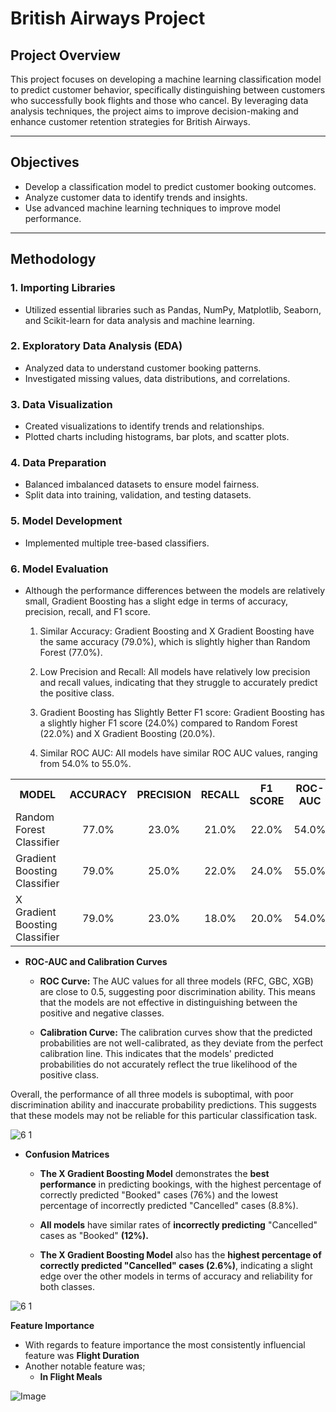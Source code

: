 # British Airways Project 

## Project Overview
This project focuses on developing a machine learning classification model to predict customer behavior, specifically distinguishing between customers who successfully book flights and those who cancel. By leveraging data analysis techniques, the project aims to improve decision-making and enhance customer retention strategies for British Airways.

---

## Objectives
- Develop a classification model to predict customer booking outcomes.
- Analyze customer data to identify trends and insights.
- Use advanced machine learning techniques to improve model performance.

---

## Methodology
### 1. **Importing Libraries**
   - Utilized essential libraries such as Pandas, NumPy, Matplotlib, Seaborn, and Scikit-learn for data analysis and machine learning.

### 2. **Exploratory Data Analysis (EDA)**
   - Analyzed data to understand customer booking patterns.
   - Investigated missing values, data distributions, and correlations.

### 3. **Data Visualization**
   - Created visualizations to identify trends and relationships.
   - Plotted charts including histograms, bar plots, and scatter plots.

### 4. **Data Preparation**
   - Balanced imbalanced datasets to ensure model fairness.
   - Split data into training, validation, and testing datasets.

### 5. **Model Development**
   - Implemented multiple tree-based classifiers.
   
### 6. **Model Evaluation**
- Although the performance differences between the models are relatively small, Gradient Boosting has a slight edge in terms of accuracy, precision, recall, and F1 score.
     1. Similar Accuracy: Gradient Boosting and X Gradient Boosting have the same accuracy (79.0%), which is slightly higher than Random Forest (77.0%).

     2. Low Precision and Recall: All models have relatively low precision and recall values, indicating that they struggle to accurately predict the positive class.

     3. Gradient Boosting has Slightly Better F1 score: Gradient Boosting has a slightly higher F1 score (24.0%) compared to Random Forest (22.0%) and X Gradient Boosting (20.0%).

     4. Similar ROC AUC: All models have similar ROC AUC values, ranging from 54.0% to 55.0%.

<table align="center">
 <tr>
    <th>MODEL</th>
    <th>ACCURACY</th>
    <th>PRECISION</th>
    <th>RECALL</th>
    <th>F1 SCORE</th>
    <th>ROC-AUC</th>
 </tr>
 <tr>
    <td>Random Forest Classifier</td>
    <td align="center">77.0%</td>
    <td align="center">23.0%</td>
    <td align="center">21.0%</td>
    <td align="center">22.0%</td>
    <td align="center">54.0%</td>
 </tr>
 <tr>
    <td>Gradient Boosting Classifier</td>
    <td align="center">79.0%</td>
    <td align="center">25.0%</td>
    <td align="center">22.0%</td>
    <td align="center">24.0%</td>
    <td align="center">55.0%</td>
 </tr>
 <tr>
    <td>X Gradient Boosting Classifier</td>
    <td align="center">79.0%</td>
    <td align="center">23.0%</td>
    <td align="center">18.0%</td>
    <td align="center">20.0%</td>
    <td align="center">54.0%</td>
 </tr>
</table>

- **ROC-AUC and Calibration Curves**
    - **ROC Curve:** The AUC values for all three models (RFC, GBC, XGB) are close to 0.5, suggesting poor discrimination ability. This means that the models are not effective in distinguishing between the positive and negative classes.

    - **Calibration Curve:** The calibration curves show that the predicted probabilities are not well-calibrated, as they deviate from the perfect calibration line. This indicates that the models' predicted probabilities do not accurately reflect the true likelihood of the positive class.

 Overall, the performance of all three models is suboptimal, with poor discrimination ability and inaccurate probability predictions. This suggests that these models may not be reliable for this particular classification task.

![6 1](https://github.com/user-attachments/assets/ed3cffe2-68e5-4efb-ae46-0c3e274f3d7b)
     
- **Confusion Matrices** 
    - **The X Gradient Boosting Model** demonstrates the **best performance** in predicting bookings, with the highest percentage of correctly predicted "Booked" cases (76%) and the lowest percentage of incorrectly predicted "Cancelled" cases (8.8%).

    - **All models** have similar rates of **incorrectly predicting** "Cancelled" cases as "Booked" **(12%).**

    - **The X Gradient Boosting Model** also has the **highest percentage of correctly predicted "Cancelled" cases (2.6%)**, indicating a slight edge over the other models in terms of accuracy and reliability for both classes.

![6 1](https://github.com/user-attachments/assets/5f401578-ef75-4679-9b78-6d49e79dd891)

**Feature Importance**
- With regards to feature importance the most consistently influencial feature was **Flight Duration**  
- Another notable feature was;  
  - **In Flight Meals**  

![Image](https://github.com/user-attachments/assets/947297b4-c852-4f33-89e7-da966c6accfe)

